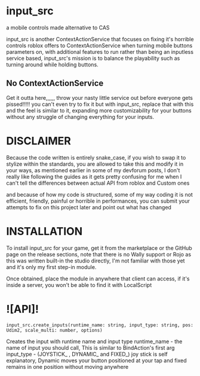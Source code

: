 # input_src
a mobile controls made alternative to CAS

input_src is another ContextActionService that focuses on fixing it's horrible controls roblox offers to ContextActionService when turning mobile buttons parameters on, with additional features to run rather than being an inputless service based, input_src's mission is to balance the playability such as turning around while holding buttons.

## No ContextActionService
Get it outta here,,,,,, throw your nasty little service out before everyone gets pissed!!!!! you can't even try to fix it but with input_src, replace that with this and the feel is similar to it, expanding more customizability for your buttons without any struggle of changing everything for your inputs.

# DISCLAIMER 
Because the code written is entirely snake_case, if you wish to swap it to stylize within the standards, you are allowed to take this and modify it in your ways, as mentioned earlier in some of my devforum posts, I don't really like following the guides as it gets pretty confusing for me when I can't tell the differences between actual API from roblox and Custom ones

and because of how my code is structured, some of my way coding it is not efficient, friendly, painful or horrible in performances, you can submit your attempts to fix on this project later and point out what has changed

# INSTALLATION 
To install input_src for your game, get it from the marketplace or the GitHub page on the release sections, note that there is no Wally support or Rojo as this was written built-in the studio directly, I'm not familiar with those yet and it's only my first step-in module.

Once obtained, place the module in anywhere that client can access, if it's inside a server, you won't be able to find it with LocalScript

# ![API]!

`input_src.create_inputs(runtime_name: string, input_type: string, pos: Udim2, scale_multi: number, options)`

Creates the input with runtime name and input type
runtime_name - the name of input you should call, This is similar to BindAction's first arg
input_type - (JOYSTICK_ , DYNAMIC_ and FIXED_) joy stick is self explanatory, Dynamic moves your button positioned at your tap and fixed remains in one position without moving anywhere
